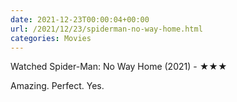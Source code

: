 ```yaml
---
date: 2021-12-23T00:00:04+00:00
url: /2021/12/23/spiderman-no-way-home.html
categories: Movies
---
```

Watched Spider-Man: No Way Home (2021) - ★★★

Amazing. Perfect. Yes.



